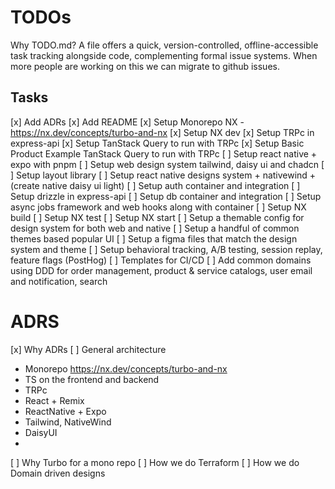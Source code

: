 # TODOs

Why TODO.md? A file offers a quick, version-controlled, offline-accessible task tracking alongside code, complementing formal issue systems. When more people are working on this we can migrate to github issues.

## Tasks

[x] Add ADRs
[x] Add README
[x] Setup Monorepo NX - https://nx.dev/concepts/turbo-and-nx
[x] Setup NX dev
[x] Setup TRPc in express-api
[x] Setup TanStack Query to run with TRPc
[x] Setup Basic Product Example TanStack Query to run with TRPc
[ ] Setup react native + expo with pnpm
[ ] Setup web design system tailwind, daisy ui and chadcn
[ ] Setup layout library
[ ] Setup react native designs system + nativewind + (create native daisy ui light)
[ ] Setup auth container and integration
[ ] Setup drizzle in express-api
[ ] Setup db container and integration
[ ] Setup async jobs framework and web hooks along with container
[ ] Setup NX build
[ ] Setup NX test
[ ] Setup NX start
[ ] Setup a themable config for design system for both web and native
[ ] Setup a handful of common themes based popular UI
[ ] Setup a figma files that match the design system and theme
[ ] Setup behavioral tracking, A/B testing, session replay, feature flags (PostHog)
[ ] Templates for CI/CD
[ ] Add common domains using DDD for order management, product & service catalogs, user email and notification, search

# ADRS

[x] Why ADRs
[ ] General architecture

- Monorepo https://nx.dev/concepts/turbo-and-nx
- TS on the frontend and backend
- TRPc
- React + Remix
- ReactNative + Expo
- Tailwind, NativeWind
- DaisyUI
-

[ ] Why Turbo for a mono repo
[ ] How we do Terraform
[ ] How we do Domain driven designs
